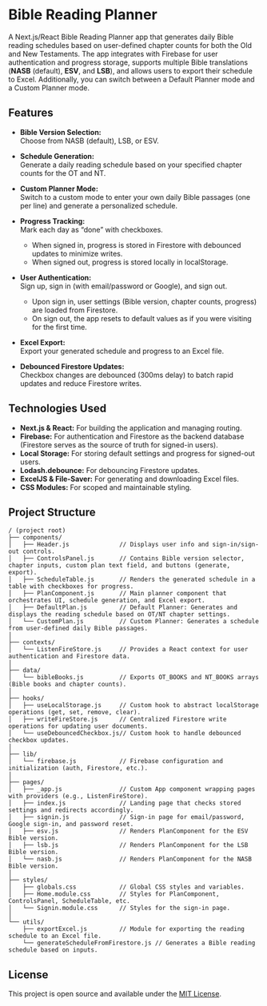 # Bible Reading Planner

A Next.js/React Bible Reading Planner app that generates daily Bible reading schedules based on user-defined chapter counts for both the Old and New Testaments. The app integrates with Firebase for user authentication and progress storage, supports multiple Bible translations (**NASB** (default), **ESV**, and **LSB**), and allows users to export their schedule to Excel. Additionally, you can switch between a Default Planner mode and a Custom Planner mode.

## Features

- **Bible Version Selection:**  
  Choose from NASB (default), LSB, or ESV.

- **Schedule Generation:**  
  Generate a daily reading schedule based on your specified chapter counts for the OT and NT.

- **Custom Planner Mode:**  
  Switch to a custom mode to enter your own daily Bible passages (one per line) and generate a personalized schedule.

- **Progress Tracking:**  
  Mark each day as “done” with checkboxes.  
  - When signed in, progress is stored in Firestore with debounced updates to minimize writes.
  - When signed out, progress is stored locally in localStorage.

- **User Authentication:**  
  Sign up, sign in (with email/password or Google), and sign out.  
  - Upon sign in, user settings (Bible version, chapter counts, progress) are loaded from Firestore.
  - On sign out, the app resets to default values as if you were visiting for the first time.

- **Excel Export:**  
  Export your generated schedule and progress to an Excel file.

- **Debounced Firestore Updates:**  
  Checkbox changes are debounced (300ms delay) to batch rapid updates and reduce Firestore writes.

## Technologies Used

- **Next.js & React:** For building the application and managing routing.
- **Firebase:** For authentication and Firestore as the backend database (Firestore serves as the source of truth for signed-in users).
- **Local Storage:** For storing default settings and progress for signed-out users.
- **Lodash.debounce:** For debouncing Firestore updates.
- **ExcelJS & File-Saver:** For generating and downloading Excel files.
- **CSS Modules:** For scoped and maintainable styling.

## Project Structure

```plaintext
/ (project root)
├── components/             
│   ├── Header.js              // Displays user info and sign-in/sign-out controls.
│   ├── ControlsPanel.js       // Contains Bible version selector, chapter inputs, custom plan text field, and buttons (generate, export).
│   ├── ScheduleTable.js       // Renders the generated schedule in a table with checkboxes for progress.
│   ├── PlanComponent.js       // Main planner component that orchestrates UI, schedule generation, and Excel export.
│   ├── DefaultPlan.js         // Default Planner: Generates and displays the reading schedule based on OT/NT chapter settings.
│   └── CustomPlan.js          // Custom Planner: Generates a schedule from user-defined daily Bible passages.
│
├── contexts/               
│   └── ListenFireStore.js     // Provides a React context for user authentication and Firestore data.
│
├── data/                    
│   └── bibleBooks.js          // Exports OT_BOOKS and NT_BOOKS arrays (Bible books and chapter counts).
│
├── hooks/                  
│   ├── useLocalStorage.js     // Custom hook to abstract localStorage operations (get, set, remove, clear).
│   ├── writeFireStore.js      // Centralized Firestore write operations for updating user documents.
│   └── useDebouncedCheckbox.js// Custom hook to handle debounced checkbox updates.
│
├── lib/                    
│   └── firebase.js            // Firebase configuration and initialization (auth, Firestore, etc.).
│
├── pages/                  
│   ├── _app.js                // Custom App component wrapping pages with providers (e.g., ListenFireStore).
│   ├── index.js               // Landing page that checks stored settings and redirects accordingly.
│   ├── signin.js              // Sign-in page for email/password, Google sign-in, and password reset.
│   ├── esv.js                 // Renders PlanComponent for the ESV Bible version.
│   ├── lsb.js                 // Renders PlanComponent for the LSB Bible version.
│   └── nasb.js                // Renders PlanComponent for the NASB Bible version.
│
├── styles/                 
│   ├── globals.css            // Global CSS styles and variables.
│   ├── Home.module.css        // Styles for PlanComponent, ControlsPanel, ScheduleTable, etc.
│   └── Signin.module.css      // Styles for the sign-in page.
│
└── utils/                  
    ├── exportExcel.js         // Module for exporting the reading schedule to an Excel file.
    └── generateScheduleFromFirestore.js // Generates a Bible reading schedule based on inputs.
```

## License

This project is open source and available under the [MIT License](LICENSE).
